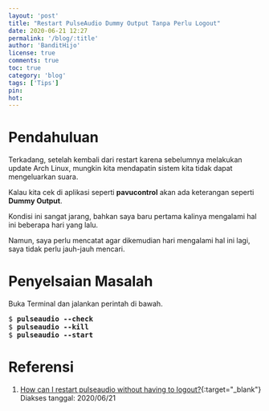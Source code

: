 ```yaml
---
layout: 'post'
title: "Restart PulseAudio Dummy Output Tanpa Perlu Logout"
date: 2020-06-21 12:27
permalink: '/blog/:title'
author: 'BanditHijo'
license: true
comments: true
toc: true
category: 'blog'
tags: ['Tips']
pin:
hot:
---
```


# Pendahuluan

Terkadang, setelah kembali dari restart karena sebelumnya melakukan update Arch Linux, mungkin kita mendapatin sistem kita tidak dapat mengeluarkan suara.

Kalau kita cek di aplikasi seperti **pavucontrol** akan ada keterangan seperti **Dummy Output**.

Kondisi ini sangat jarang, bahkan saya baru pertama kalinya mengalami hal ini beberapa hari yang lalu.

Namun, saya perlu mencatat agar dikemudian hari mengalami hal ini lagi, saya tidak perlu jauh-jauh mencari.

# Penyelsaian Masalah

Buka Terminal dan jalankan perintah di bawah.

<pre>
$ <b>pulseaudio --check</b>
$ <b>pulseaudio --kill</b>
$ <b>pulseaudio --start</b>
</pre>






# Referensi

1. [How can I restart pulseaudio without having to logout?](https://askubuntu.com/questions/15223/how-can-i-restart-pulseaudio-without-having-to-logout/15224#15224){:target="_blank"}
<br>Diakses tanggal: 2020/06/21
